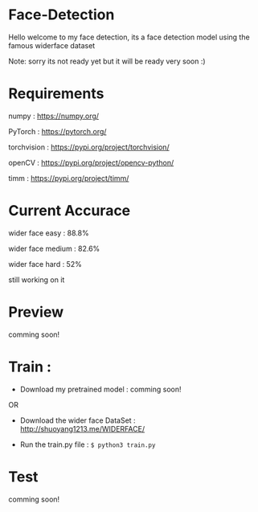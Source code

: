 # Face-Detection
Hello welcome to my face detection,
its a face detection model using the famous widerface dataset 

Note: sorry its not ready yet but it will be ready very soon :) 
# Requirements

numpy : https://numpy.org/

PyTorch : https://pytorch.org/

torchvision : https://pypi.org/project/torchvision/

openCV : https://pypi.org/project/opencv-python/

timm : https://pypi.org/project/timm/

# Current Accurace

wider face easy : 88.8%

wider face medium : 82.6%

wider face hard : 52%

still working on it 

# Preview  

comming soon!
# Train :

* Download my pretrained model : comming soon!

OR 

* Download the wider face DataSet :  http://shuoyang1213.me/WIDERFACE/
 
* Run the train.py file : `$ python3 train.py`

# Test 

comming soon!

